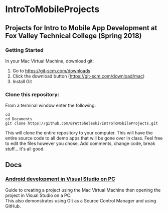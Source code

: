 # IntroToMobileProjects
## Projects for Intro to Mobile App Development at Fox Valley Technical College (Spring 2018)

### Getting Started
In your Mac Virtual Machine, download git:
  1.  Go to https://git-scm.com/downloads
  2.  Click the download button (https://git-scm.com/download/mac)
  3.  Install Git


### Clone this repository:
From a terminal window enter the following:
```
cd
cd Documents
git clone https://github.com/BrettSheleski/IntroToMobileProjects.git
```

This will clone the entire repository to your computer.  This will have the entire source code to all demo apps that will be gone over in class.  Feel free to edit the files however you chose.  Add comments, change code, break stuff...  it's all good.

## Docs

### [Android development in Visual Studio on PC](Docs/Android%20Development%20in%20VS%20on%20PC)
Guide to creating a project using the Mac Virtual Machine then opening the project in Visual Studio on a PC.  
This also demonstrates using Git as a Source Control Manager and using GitHub.
